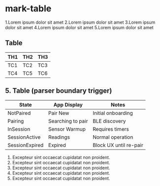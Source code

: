 # mark-table

1.Lorem ipsum dolor sit amet
2.Lorem ipsum dolor sit amet
3.Lorem ipsum dolor sit amet
4.Lorem ipsum dolor sit amet
5.Lorem ipsum dolor sit amet

## Table
| TH1 | TH2 | TH3 |
|-----|-----|-----|
| TC1 | TC2 | TC3 |
| TC4 | TC5 | TC6 |

## 5. Table (parser boundary trigger)
| State            | App Display           | Notes                           |
|------------------|-----------------------|---------------------------------|
| NotPaired        | Pair New              | Initial onboarding              |
| Pairing          | Searching to pair     | BLE discovery                   |
| InSession        | Sensor Warmup         | Requires timers                 |
| SessionActive    | Readings              | Normal operation                |
| SessionExpired   | Expired               | Block UX until re-pair          |


1. Excepteur sint occaecat cupidatat non proident.
2. Excepteur sint occaecat cupidatat non proident.
3. Excepteur sint occaecat cupidatat non proident.
4. Excepteur sint occaecat cupidatat non proident.
5. Excepteur sint occaecat cupidatat non proident.
